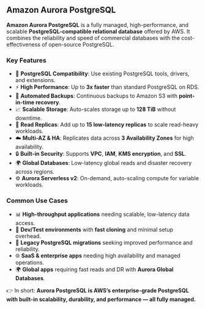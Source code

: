 ## Amazon Aurora PostgreSQL

**Amazon Aurora PostgreSQL** is a fully managed, high-performance, and scalable **PostgreSQL-compatible relational database** offered by AWS. It combines the reliability and speed of commercial databases with the cost-effectiveness of open-source PostgreSQL.

### Key Features

* 🧠 **PostgreSQL Compatibility**: Use existing PostgreSQL tools, drivers, and extensions.
* ⚡ **High Performance**: Up to **3x faster** than standard PostgreSQL on RDS.
* 🔁 **Automated Backups**: Continuous backups to Amazon S3 with **point-in-time recovery**.
* 📈 **Scalable Storage**: Auto-scales storage up to **128 TiB** without downtime.
* 🧩 **Read Replicas**: Add up to **15 low-latency replicas** to scale read-heavy workloads.
* ☁️ **Multi-AZ & HA**: Replicates data across **3 Availability Zones** for high availability.
* 🔒 **Built-in Security**: Supports **VPC**, **IAM**, **KMS encryption**, and **SSL**.
* 🌍 **Global Databases**: Low-latency global reads and disaster recovery across regions.
* ⚙️ **Aurora Serverless v2**: On-demand, auto-scaling compute for variable workloads.

### Common Use Cases

* 📊 **High-throughput applications** needing scalable, low-latency data access.
* 🧪 **Dev/Test environments** with **fast cloning** and minimal setup overhead.
* 🔄 **Legacy PostgreSQL migrations** seeking improved performance and reliability.
* 🌐 **SaaS & enterprise apps** needing high availability and managed operations.
* 🌍 **Global apps** requiring fast reads and DR with **Aurora Global Databases**.

👉 In short: **Aurora PostgreSQL is AWS’s enterprise-grade PostgreSQL with built-in scalability, durability, and performance — all fully managed.**
